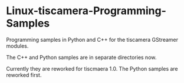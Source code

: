 # Linux-tiscamera-Programming-Samples
Programming samples in Python and C++ for the tiscamera GStreamer modules.

The C++ and Python samples are in separate directories now.

Currently they are reworked for tiscmaera 1.0. The Python samples are reworked first.
